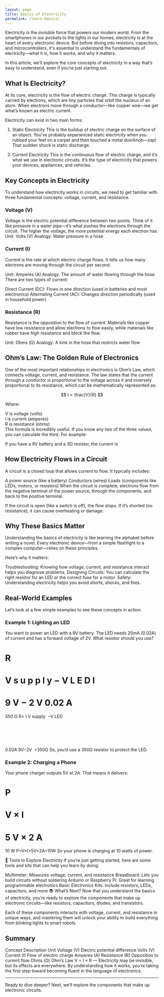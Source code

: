 ```yaml
---
layout: page
title: Basics of Electricity
permalink: /learn-basics/
---
```

<script type="text/javascript" async
  src="https://cdn.jsdelivr.net/npm/mathjax@3/es5/tex-mml-chtml.js">
</script>



  
Electricity is the invisible force that powers our modern world. From the smartphones in our pockets to the lights in our homes, electricity is at the heart of every electronic device. But before diving into resistors, capacitors, and microcontrollers, it's essential to understand the fundamentals of electricity—what it is, how it works, and why it matters.

In this article, we’ll explore the core concepts of electricity in a way that’s easy to understand, even if you’re just starting out.

## What Is Electricity?

At its core, electricity is the flow of electric charge. This charge is typically carried by electrons, which are tiny particles that orbit the nucleus of an atom. When electrons move through a conductor—like copper wire—we get what’s known as electric current.

Electricity can exist in two main forms:

1. Static Electricity
This is the buildup of electric charge on the surface of an object. You’ve probably experienced static electricity when you rubbed your feet on a carpet and then touched a metal doorknob—zap! That sudden shock is static discharge.

2. Current Electricity
This is the continuous flow of electric charge, and it’s what we use in electronic circuits. It’s the type of electricity that powers your devices, appliances, and vehicles.

## Key Concepts in Electricity
To understand how electricity works in circuits, we need to get familiar with three fundamental concepts: voltage, current, and resistance.

### Voltage (V)
Voltage is the electric potential difference between two points. Think of it like pressure in a water pipe—it’s what pushes the electrons through the circuit. The higher the voltage, the more potential energy each electron has.
Unit: Volts (V)
Analogy: Water pressure in a hose

### Current (I)
Current is the rate at which electric charge flows. It tells us how many electrons are moving through the circuit per second.

Unit: Amperes (A)
Analogy: The amount of water flowing through the hose
There are two types of current:

Direct Current (DC): Flows in one direction (used in batteries and most electronics)
Alternating Current (AC): Changes direction periodically (used in household power)

### Resistance (R)
Resistance is the opposition to the flow of current. Materials like copper have low resistance and allow electrons to flow easily, while materials like rubber have high resistance and block the flow.

Unit: Ohms (Ω)
Analogy: A kink in the hose that restricts water flow

## Ohm’s Law: The Golden Rule of Electronics

One of the most important relationships in electronics is Ohm’s Law, which connects voltage, current, and resistance. The law states that the current through a conductor is proportional to the voltage across it and inversely proportional to its resistance, which can be mathematically represented as:

$$
I = \frac{V}{R}
$$

Where:

V is voltage (volts)\
I is current (amperes)\
R is resistance (ohms)\
This formula is incredibly useful. If you know any two of the three values, you can calculate the third. For example:

If you have a 9V battery and a 3Ω resistor, the current is



## How Electricity Flows in a Circuit
A circuit is a closed loop that allows current to flow. It typically includes:

A power source (like a battery)
Conductors (wires)
Loads (components like LEDs, motors, or resistors)
When the circuit is complete, electrons flow from the negative terminal of the power source, through the components, and back to the positive terminal.

If the circuit is open (like a switch is off), the flow stops. If it’s shorted (no resistance), it can cause overheating or damage.


## Why These Basics Matter
Understanding the basics of electricity is like learning the alphabet before writing a novel. Every electronic device—from a simple flashlight to a complex computer—relies on these principles.

Here’s why it matters:

Troubleshooting: Knowing how voltage, current, and resistance interact helps you diagnose problems.
Designing Circuits: You can calculate the right resistor for an LED or the correct fuse for a motor.
Safety: Understanding electricity helps you avoid shorts, shocks, and fires.

## Real-World Examples
Let’s look at a few simple examples to see these concepts in action:

### Example 1: Lighting an LED
You want to power an LED with a 9V battery. The LED needs 20mA (0.02A) of current and has a forward voltage of 2V. What resistor should you use?

R
=
V
s
u
p
p
l
y
−
V
L
E
D
I
=
9
V
−
2
V
0.02
A
=
350
Ω
R= 
I
V 
supply
​
 −V 
LED
​
 
​
 = 
0.02A
9V−2V
​
 =350Ω
So, you’d use a 350Ω resistor to protect the LED.

### Example 2: Charging a Phone
Your phone charger outputs 5V at 2A. That means it delivers:

P
=
V
×
I
=
5
V
×
2
A
=
10
W
P=V×I=5V×2A=10W
So your phone is charging at 10 watts of power.

🧰 Tools to Explore Electricity
If you’re just getting started, here are some tools and kits that can help you learn by doing:

Multimeter: Measures voltage, current, and resistance
Breadboard: Lets you build circuits without soldering
Arduino or Raspberry Pi: Great for learning programmable electronics
Basic Electronics Kits: Include resistors, LEDs, capacitors, and more
📚 What’s Next?
Now that you understand the basics of electricity, you’re ready to explore the components that make up electronic circuits—like resistors, capacitors, diodes, and transistors.

Each of these components interacts with voltage, current, and resistance in unique ways, and mastering them will unlock your ability to build everything from blinking lights to smart robots.

## Summary
Concept	Description	Unit
Voltage (V)	Electric potential difference	Volts (V)
Current (I)	Flow of electric charge	Amperes (A)
Resistance (R)	Opposition to current flow	Ohms (Ω)
Ohm’s Law	V = I × R	—
Electricity may be invisible, but its effects are everywhere. By understanding how it works, you’re taking the first step toward becoming fluent in the language of electronics.

---

Ready to dive deeper? Next, we’ll explore the components that make up electronic circuits.
